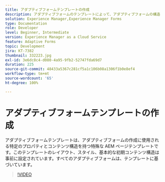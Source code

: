 ```yaml
---
title: アダプティブフォームテンプレートの作成
description: アダプティブフォームのテンプレートによって、アダプティブフォームの構造と初期コンテンツが定義されます。
solution: Experience Manager,Experience Manager Forms
type: Documentation
role: Developer
level: Beginner, Intermediate
version: Experience Manager as a Cloud Service
feature: Adaptive Forms
topic: Development
jira: KT-7382
thumbnail: 332223.jpg
exl-id: 3e6dc8c4-d080-4a95-9fb2-52747fda69d7
duration: 225
source-git-commit: 48433a5367c281cf5a1c106b08a1306f1b0e8ef4
workflow-type: tm+mt
source-wordcount: '65'
ht-degree: 100%

---
```


# アダプティブフォームテンプレートの作成

アダプティブフォームテンプレートは、アダプティブフォームの作成に使用される特定のプロパティとコンテンツ構造を持つ特殊な AEM ページテンプレートです。このテンプレートのレイアウト、スタイル、基本的な初期コンテンツ構造は事前に設定されています。すべてのアダプティブフォームは、テンプレートに基づいています。

>[!VIDEO](https://video.tv.adobe.com/v/332223?quality=12&learn=on)
